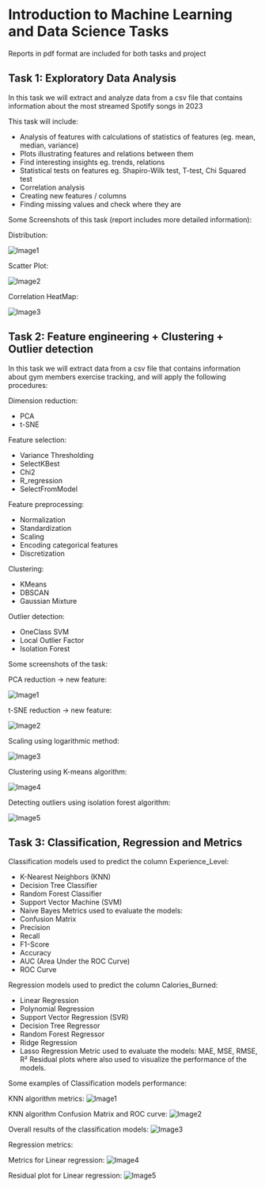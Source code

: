 # Introduction to Machine Learning and Data Science Tasks


Reports in pdf format are included for both tasks and project


## Task 1: Exploratory Data Analysis

In this task we will extract and analyze data from a csv file that contains information about the most streamed Spotify songs in 2023

This task will include:
  - Analysis of features with calculations of statistics of features (eg. mean, median, variance)
  - Plots illustrating features and relations between them
  - Find interesting insights eg. trends, relations
  - Statistical tests on features eg. Shapiro-Wilk test, T-test, Chi Squared test
  - Correlation analysis
  - Creating new features / columns
  - Finding missing values and check where they are

Some Screenshots of this task (report includes more detailed information):

Distribution:

![Image1](Screenshots/Task1/1.png)

Scatter Plot:

![Image2](Screenshots/Task1/2.png)

Correlation HeatMap:

![Image3](Screenshots/Task1/3.png)



## Task 2: Feature engineering + Clustering + Outlier detection

In this task we will extract data from a csv file that contains information about gym members exercise tracking, and will apply the following procedures:

Dimension reduction:
  - PCA
  - t-SNE

Feature selection:
  - Variance Thresholding
  - SelectKBest
  - Chi2
  - R_regression
  - SelectFromModel

Feature preprocessing:
  - Normalization
  - Standardization
  - Scaling
  - Encoding categorical features
  - Discretization

Clustering:
  - KMeans
  - DBSCAN
  - Gaussian Mixture

Outlier detection:
  - OneClass SVM
  - Local Outlier Factor
  - Isolation Forest



Some screenshots of the task:

PCA reduction -> new feature:

![Image1](Screenshots/Task2/pca.png)

t-SNE reduction -> new feature:

![Image2](Screenshots/Task2/tsne.png)

Scaling using logarithmic method:

![Image3](Screenshots/Task2/logscalingmethod.png)

Clustering using K-means algorithm:

![Image4](Screenshots/Task2/kmeansclustering.png)

Detecting outliers using isolation forest algorithm:

![Image5](Screenshots/Task2/outlierdetection.png)



## Task 3: Classification, Regression and Metrics

Classification models used to predict the column Experience_Level:
  - K-Nearest Neighbors (KNN)
  - Decision Tree Classifier
  - Random Forest Classifier
  - Support Vector Machine (SVM)
  - Naive Bayes
Metrics used to evaluate the models:
  - Confusion Matrix
  - Precision
  - Recall
  - F1-Score
  - Accuracy
  - AUC (Area Under the ROC Curve)
  - ROC Curve


Regression models used to predict the column Calories_Burned:
  - Linear Regression
  - Polynomial Regression
  - Support Vector Regression (SVR)
  - Decision Tree Regressor
  - Random Forest Regressor
  - Ridge Regression
  - Lasso Regression
Metric used to evaluate the models: MAE, MSE, RMSE, R²
Residual plots where also used to visualize the performance of the models.


Some examples of Classification models performance:

KNN algorithm metrics:
![Image1](Screenshots/Task3/knnaccuracy.png)

KNN algorithm Confusion Matrix and ROC curve:
![Image2](Screenshots/Task3/knn.png)

Overall results of the classification models:
![Image3](Screenshots/Task3/cresults.png)


Regression metrics:

Metrics for Linear regression:
![Image4](Screenshots/Task3/linearm.png)

Residual plot for Linear regression:
![Image5](Screenshots/Task3/linearrp.png)
